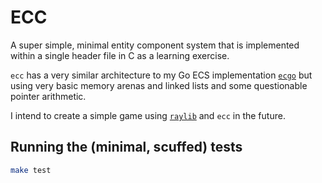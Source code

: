 # ECC
A super simple, minimal entity component system that is implemented within a single header file in C as a learning exercise.

`ecc` has a very similar architecture to my Go ECS implementation [`ecgo`](https://github.com/Evankj/ecgo) but using very basic memory arenas and linked lists and some questionable pointer arithmetic.

I intend to create a simple game using [`raylib`](https://www.raylib.com/) and `ecc` in the future.

## Running the (minimal, scuffed) tests
```sh
make test
```
